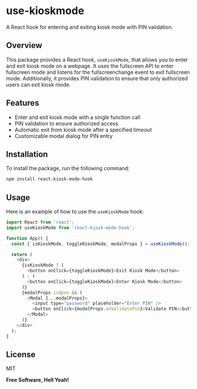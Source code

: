 **use-kioskmode**
=====================

A React hook for entering and exiting kiosk mode with PIN validation.

**Overview**
-----------

This package provides a React hook, `useKioskMode`, that allows you to enter and exit kiosk mode on a webpage. It uses the fullscreen API to enter fullscreen mode and listens for the fullscreenchange event to exit fullscreen mode. Additionally, it provides PIN validation to ensure that only authorized users can exit kiosk mode.

**Features**
------------

*   Enter and exit kiosk mode with a single function call
*   PIN validation to ensure authorized access
*   Automatic exit from kiosk mode after a specified timeout
*   Customizable modal dialog for PIN entry

**Installation**
--------------

To install the package, run the following command:
```bash
npm install react-kiosk-mode-hook
```
**Usage**
-----

Here is an example of how to use the `useKioskMode` hook:

```javascript
import React from 'react';
import useKioskMode from 'react-kiosk-mode-hook';

function App() {
  const { isKioskMode, toggleKioskMode, modalProps } = useKioskMode();

  return (
    <div>
      {isKioskMode ? (
        <button onClick={toggleKioskMode}>Exit Kiosk Mode</button>
      ) : (
        <button onClick={toggleKioskMode}>Enter Kiosk Mode</button>
      )}
      {modalProps.isOpen && (
        <Modal {...modalProps}>
          <input type="password" placeholder="Enter PIN" />
          <button onClick={modalProps.onValidatePin}>Validate PIN</button>
        </Modal>
      )}
    </div>
  );
}
```
**License**
--------------

MIT

**Free Software, Hell Yeah!**